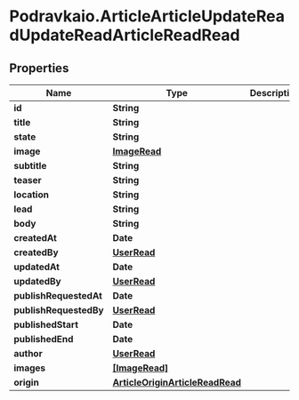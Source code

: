 # Podravkaio.ArticleArticleUpdateReadUpdateReadArticleReadRead

## Properties
Name | Type | Description | Notes
------------ | ------------- | ------------- | -------------
**id** | **String** |  | [optional] 
**title** | **String** |  | 
**state** | **String** |  | [optional] 
**image** | [**ImageRead**](ImageRead.md) |  | [optional] 
**subtitle** | **String** |  | [optional] 
**teaser** | **String** |  | [optional] 
**location** | **String** |  | [optional] 
**lead** | **String** |  | [optional] 
**body** | **String** |  | [optional] 
**createdAt** | **Date** |  | [optional] 
**createdBy** | [**UserRead**](UserRead.md) |  | [optional] 
**updatedAt** | **Date** |  | [optional] 
**updatedBy** | [**UserRead**](UserRead.md) |  | [optional] 
**publishRequestedAt** | **Date** |  | [optional] 
**publishRequestedBy** | [**UserRead**](UserRead.md) |  | [optional] 
**publishedStart** | **Date** |  | [optional] 
**publishedEnd** | **Date** |  | [optional] 
**author** | [**UserRead**](UserRead.md) |  | [optional] 
**images** | [**[ImageRead]**](ImageRead.md) |  | [optional] 
**origin** | [**ArticleOriginArticleReadRead**](ArticleOriginArticleReadRead.md) |  | [optional] 



